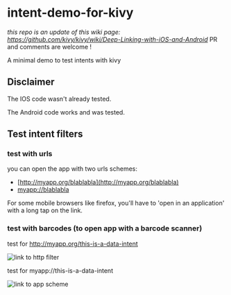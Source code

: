 # intent-demo-for-kivy

*this repo is an update of this wiki page: https://github.com/kivy/kivy/wiki/Deep-Linking-with-iOS-and-Android*
PR and comments are welcome !

A minimal demo to test intents with kivy

## Disclaimer

The IOS code wasn't already tested.

The Android code works and was tested.

## Test intent filters

### test with urls

you can open the app with two urls schemes:

* [http://myapp.org/blablabla](http://myapp.org/blablabla)
* [myapp://blablabla](myapp://blablabla)

For some mobile browsers like firefox, you'll have to 'open in an application' with a long tap on the link.

### test with barcodes (to open app with a barcode scanner)

test for http://myapp.org/this-is-a-data-intent

![link to http filter](https://github.com/olivier-boesch/intent-demo-for-kivy/raw/main/barcodes/this-is-a-data-intent.png)

test for myapp://this-is-a-data-intent

![link to app scheme](https://github.com/olivier-boesch/intent-demo-for-kivy/raw/main/barcodes/app-proto-this-is-a-data-intent.png)
